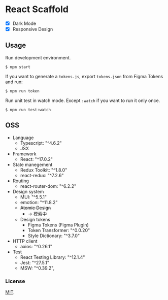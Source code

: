 # React Scaffold

- [x] Dark Mode
- [x] Responsive Design

## Usage

Run development environment.

```
$ npm start
```

If you want to generate a `tokens.js`, export `tokens.json` from Figma Tokens and run:

```
$ npm run token
```

Run unit test in watch mode. Except `:watch` if you want to run it only once.

```
$ npm run test:watch
```

## OSS

- Language
  - Typescript: "^4.6.2"
  - JSX
- Framework
  - React: "^17.0.2"
- State manegement
  - Redux Toolkit: "^1.8.0"
  - react-redux: "^7.2.6"
- Routing
  - react-router-dom: "^6.2.2"
- Design system
  - MUI: "^5.5.1"
  - emotion: "^11.8.2"
  - ~~Atomic Design~~
    - -> 模索中
  - Design tokens
    - Figma Tokens (Figma Plugin)
    - Token Transformer: "^0.0.20"
    - Style Dictionary: "^3.7.0"
- HTTP client
  - axios: "^0.26.1"
- Test
  - React Testing Library: "^12.1.4"
  - Jest: "^27.5.1"
  - MSW: "^0.39.2",

### License

[MIT](./LICENSE).
